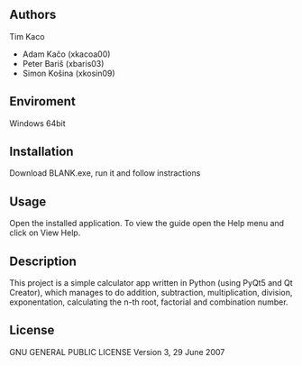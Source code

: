 ﻿Authors
------
Tim Kaco
- Adam Kačo (xkacoa00)
- Peter Bariš (xbaris03)
- Simon Košina (xkosin09)

Enviroment
---------
Windows 64bit

Installation
---------
Download BLANK.exe, run it and follow instractions

Usage
---------
Open the installed application. To view the guide open the Help menu and click on View Help.

Description
---------
This project is a simple calculator app written in Python (using PyQt5 and Qt Creator), which manages to do addition, 
subtraction, multiplication, division, exponentation, calculating the n-th root, factorial and combination number.

License
---------
GNU GENERAL PUBLIC LICENSE Version 3, 29 June 2007